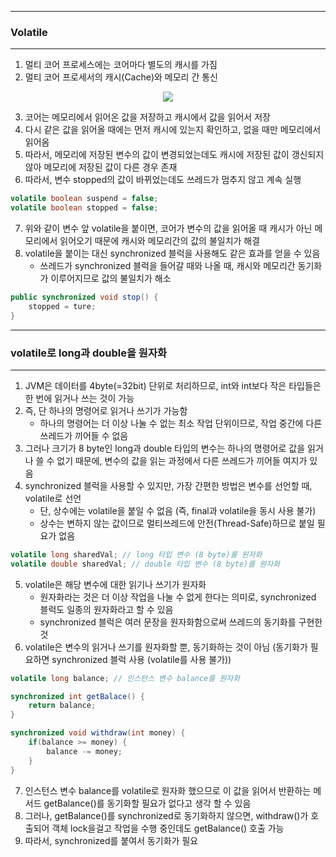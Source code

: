 -----
### Volatile
-----
1. 멀티 코어 프로세스에는 코어마다 별도의 캐시를 가짐
2. 멀티 코어 프로세서의 캐시(Cache)와 메모리 간 통신
<div align="center">
<img src="https://github.com/sooyounghan/Java/assets/34672301/38719b5d-eb7d-456a-a2fd-be7321ad9bae">
</div>

3. 코어는 메모리에서 읽어온 값을 저장하고 캐시에서 값을 읽어서 저장
4. 다시 같은 값을 읽어올 때에는 먼저 캐시에 있는지 확인하고, 없을 때만 메모리에서 읽어옴
5. 따라서, 메모리에 저장된 변수의 값이 변경되었는데도 캐시에 저장된 값이 갱신되지 않아 메모리에 저장된 값이 다른 경우 존재
6. 따라서, 변수 stopped의 값이 바뀌었는데도 쓰레드가 멈추지 않고 계속 실행
```java
volatile boolean suspend = false;
volatile boolean stopped = false;
```

7. 위와 같이 변수 앞 volatile을 붙이면, 코어가 변수의 값을 읽어올 때 캐시가 아닌 메모리에서 읽어오기 때문에 캐시와 메모리간의 값의 불일치가 해결
8. volatile을 붙이는 대신 synchronized 블럭을 사용해도 같은 효과를 얻을 수 있음
   - 쓰레드가 synchronized 블럭을 들어갈 때와 나올 때, 캐시와 메모리간 동기화가 이루어지므로 값의 불일치가 해소
```java
public synchronized void stop() {
    stopped = ture;
}
```

-----
### volatile로 long과 double을 원자화
-----
1. JVM은 데이터를 4byte(=32bit) 단위로 처리하므로, int와 int보다 작은 타입들은 한 번에 읽거나 쓰는 것이 가능
2. 즉, 단 하나의 명령어로 읽거나 쓰기가 가능함
   - 하나의 명령어는 더 이상 나눌 수 없는 최소 작업 단위이므로, 작업 중간에 다른 쓰레드가 끼어들 수 없음
3. 그러나 크기가 8 byte인 long과 double 타입의 변수는 하나의 명령어로 값을 읽거나 쓸 수 없기 때문에, 변수의 값을 읽는 과정에서 다른 쓰레드가 끼어들 여지가 있음
4. synchronized 블럭을 사용할 수 있지만, 가장 간편한 방법은 변수를 선언할 때, volatile로 선언
   - 단, 상수에는 volatile을 붙일 수 없음 (즉, final과 volatile을 동시 사용 불가)
   - 상수는 변하지 않는 값이므로 멀티쓰레드에 안전(Thread-Safe)하므로 붙일 필요가 없음
```java
volatile long sharedVal; // long 타입 변수 (8 byte)를 원자화
volatile double sharedVal; // double 타입 변수 (8 byte)를 원자화
```

5. volatile은 해당 변수에 대한 읽기나 쓰기가 원자화
   - 원자화라는 것은 더 이상 작업을 나눌 수 없게 한다는 의미로, synchronized 블럭도 일종의 원자화라고 할 수 있음
   - synchronized 블럭은 여러 문장을 원자화함으로써 쓰레드의 동기화를 구현한 것
6. volatile은 변수의 읽거나 쓰기를 원자화할 뿐, 동기화하는 것이 아님 (동기화가 필요하면 synchronized 블럭 사용 (volatile를 사용 불가))
```java
volatile long balance; // 인스턴스 변수 balance를 원자화

synchronized int getBalace() {
    return balance;
}

synchronized void withdraw(int money) {
    if(balance >= money) {
        balance -= money;
    }
}
```

7. 인스턴스 변수 balance를 volatile로 원자화 했으므로 이 값을 읽어서 반환하는 메서드 getBalance()를 동기화할 필요가 없다고 생각 할 수 있음
8. 그러나, getBalance()를 synchronized로 동기화하지 않으면, withdraw()가 호출되어 객체 lock을걸고 작업을 수행 중인데도 getBalance() 호출 가능
9. 따라서, synchronized를 붙여서 동기화가 필요
